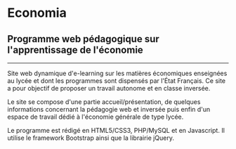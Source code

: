 # Economia
## Programme web pédagogique sur l'apprentissage de l'économie
--------
Site web dynamique d'e-learning sur les matières économiques enseignées au lycée et dont les programmes sont dispensés par l'État Français. Ce site a pour objectif de proposer un travail autonome et en classe inversée.

Le site se compose d'une partie accueil/présentation, de quelques informations concernant la pédagogie web et inversée puis enfin d'un espace de travail dédié à l'économie générale de type lycée.

Le programme est rédigé en HTML5/CSS3, PHP/MySQL et en Javascript. Il utilise le framework Bootstrap ainsi que la librairie jQuery.
